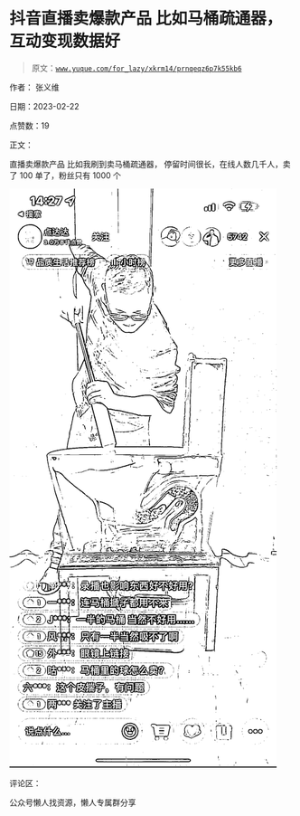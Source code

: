 # 抖音直播卖爆款产品 比如马桶疏通器，互动变现数据好

> 原文：[`www.yuque.com/for_lazy/xkrm14/prnqeqz6p7k55kb6`](https://www.yuque.com/for_lazy/xkrm14/prnqeqz6p7k55kb6)



作者： 张义维



日期：2023-02-22



点赞数：19



正文：



直播卖爆款产品 比如我刷到卖马桶疏通器， 停留时间很长，在线人数几千人，卖了 100 单了，粉丝只有 1000 个



![](img/4b3236e311274f4753fa0b1f80f85c21.png)



评论区：



公众号懒人找资源，懒人专属群分享

